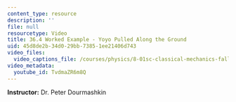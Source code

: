 ```yaml
---
content_type: resource
description: ''
file: null
resourcetype: Video
title: 36.4 Worked Example - Yoyo Pulled Along the Ground
uid: 45d8de2b-34d0-29bb-7385-1ee21406d743
video_files:
  video_captions_file: /courses/physics/8-01sc-classical-mechanics-fall-2016/week-12-rotations-and-translation-rolling/36.4-worked-example-yoyo-pulled-along-the-ground/36.4-worked-example-yoyo-pulled-along-the-ground/TvdmaZR6m8Q.vtt
video_metadata:
  youtube_id: TvdmaZR6m8Q
---
```


**Instructor:** Dr. Peter Dourmashkin